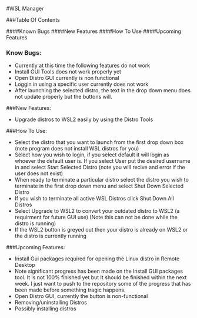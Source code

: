 #WSL Manager

###Table Of Contents</h2>

####Known Bugs</h3>
####New Features</h3>
####How To Use</h3>
####Upcoming Features</h3>


### Know Bugs:
* Currently at this time the following features do not work
* Install GUI Tools does not work properly yet
* Open Distro GUI currently is non functional
* Loggin in using a specific user currently does not work
* After launching the selected distro, the text in the drop down menu does not update properly but the buttons will.  

###New Features:
* Upgrade distros to WSL2 easily by using the Distro Tools

###How To Use:
* Select the distro that you want to launch from the first drop down box (note program does not install WSL distros for you)
* Select how you wish to login, if you select default it will login as whoever the default user is. If you select User put the desired username in and select Start Selected Distro (note you will recive and error if the user does not exist)
* When ready to terminate a particular distro select the distro you wish to terminate in the first drop down menu and select Shut Down Selected Distro
* If you wish to terminate all active WSL Distros click Shut Down All Distros
* Select Upgrade to WSL2 to convert your outdated distro to WSL2 (a requirment for future GUI use) (Note this can not be done while the distro is running)
* If the WSL2 button is greyed out then your distro is already on WSL2 or the distro is currently running

###Upcoming Features:
* Install Gui packages required for opening the Linux distro in Remote Desktop
* Note significant progress has been made on the Install GUI packages tool. It is not 100% finished yet but It should be finished within the next week. I just want to push to the repository some of the progress that has been made before something tragic happens.
* Open Distro GUI, currently the button is non-functional
* Removing/uninstalling Distros
* Possibly installing distros



